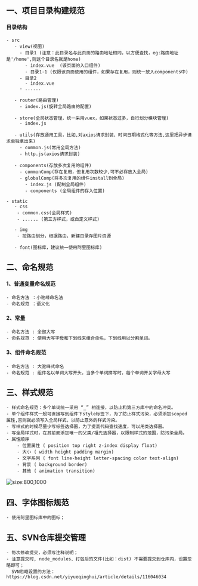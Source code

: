 ##  一、项目目录构建规范

#### 目录结构
    - src
       - view(视图)
         - 目录1 (注意：此目录名与此页面的路由地址相同，以方便查找，eg:路由地址是'/home',则这个目录名就是home)
           - index.vue  (该页面的入口组件)
           - 目录1-1 (仅限该页面使用的组件，如果存在复用，则统一放入components中)
         - 目录2
           - index.vue  
         - ......  

       - router(路由管理)
         - index.js(旋转全局路由的配置)

       - store(全局状态管理，统一采用vuex，如果状态过多，自行划分模块管理)
         - index.js

       - utils(存放通用工具，比如,对axios请求封装、时间日期格式化等方法,这里把异步请求单独拿出来)
         - common.js(常用全局方法)
         - http.js(axios请求封装)

       - components(存放多次复用的组件)  
         - commonComp(存在复用，但复用次数较少,可不必存放入全局)
         - globalComp(将多次复用的组件install到全局)
           - index.js (配制全局组件)
           - components (全局组件的存入位置)

    - static    
       - css 
        - common.css(全局样式)
        - ...... (第三方样式，或自定义样式)

       - img
        - 按路由划分，根据路由，新建目录存图片资源

       - font(图标库，建议统一使用阿里图标库)


## 二、命名规范
#### 1、普通变量命名规范
	- 命名方法 ：小驼峰命名法
	- 命名规范 ：语义化
#### 2、常量
	- 命名方法 : 全部大写
	- 命名规范 : 使用大写字母和下划线来组合命名，下划线用以分割单词。
#### 3、组件命名规范
	- 命名方法 : 大驼峰式命名
	- 命名规范 : 组件名以单词大写开头，当多个单词拼写时，每个单词开关字母大写

## 三、样式规范
	- 样式命名规范：多个单词统一采用 “_” 相连接，以防止和第三方库中的命名冲突。
	- 单个组件样式一般可直接写到组件下style标签下，为了防止样式污染，必须添加scoped 属性,否则就必须写入全局样式，以防止意外的样式污染。
	- 写样式的时候尽量少写标签选择器，为了提高代码查找速度，可以用类选择器。
	- 写全局样式时，在其前面添加唯一的父类/祖先选择器，以限制样式的范围，防污染全局。
	- 属性顺序
		- 位置属性 ( position top right z-index display float)
		- 大小 ( width height padding margin)
		- 文字系列 ( font line-height letter-spacing color text-align)
		- 背景 ( background border)
		- 其他 ( animation transition)
![size:800,1000](http://localhost:8080/storage/2021/04-23/WZE3Ha8HWSl0Mw0zI5WLE6gpFLD8GV1IXIu3wcpT.png)

## 四、字体图标规范
	- 使用阿里图标库中的图标；

## 五、SVN仓库提交管理
	- 每次修改提交，必须写注释说明；
    - 注意提交时, node_modules、打包后的文件(比如：dist) 不需要提交到仓库内，设置忽略即可；
	  SVN忽略设置的方法：https://blog.csdn.net/yiyueqinghui/article/details/116046034